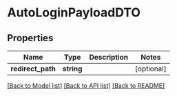 # AutoLoginPayloadDTO

## Properties
Name | Type | Description | Notes
------------ | ------------- | ------------- | -------------
**redirect_path** | **string** |  | [optional] 

[[Back to Model list]](../README.md#documentation-for-models) [[Back to API list]](../README.md#documentation-for-api-endpoints) [[Back to README]](../README.md)


